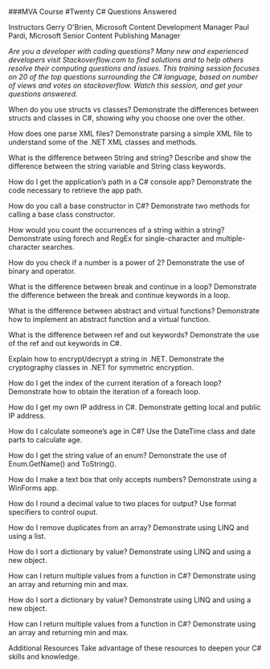 ###MVA Course
#Twenty C# Questions Answered

Instructors
Gerry O'Brien, Microsoft ​Content Development Manager
Paul Pardi, Microsoft Senior Content Publishing Manager

*Are you a developer with coding questions? Many new and experienced developers visit Stackoverflow.com to find solutions and to help others resolve their computing questions and issues. This training session focuses on 20 of the top questions surrounding the C# language, based on number of views and votes on stackoverflow. Watch this session, and get your questions answered.*

When do you use structs vs classes?
Demonstrate the differences between structs and classes in C#, showing why you choose one over the other.

How does one parse XML files?
Demonstrate parsing a simple XML file to understand some of the .NET XML classes and methods.

What is the difference between String and string?
Describe and show the difference between the string variable and String class keywords.

How do I get the application’s path in a C# console app?
Demonstrate the code necessary to retrieve the app path.

How do you call a base constructor in C#?
Demonstrate two methods for calling a base class constructor.

How would you count the occurrences of a string within a string?
Demonstrate using forech and RegEx for single-character and multiple-character searches.

How do you check if a number is a power of 2?
Demonstrate the use of binary and operator.

What is the difference between break and continue in a loop?
Demonstrate the difference between the break and continue keywords in a loop.

What is the difference between abstract and virtual functions?
Demonstrate how to implement an abstract function and a virtual function.

What is the difference between ref and out keywords?
Demonstrate the use of the ref and out keywords in C#.

Explain how to encrypt/decrypt a string in .NET.
Demonstrate the cryptography classes in .NET for symmetric encryption.

How do I get the index of the current iteration of a foreach loop?
Demonstrate how to obtain the iteration of a foreach loop.

How do I get my own IP address in C#.
Demonstrate getting local and public IP address.

How do I calculate someone’s age in C#?
Use the DateTime class and date parts to calculate age.

How do I get the string value of an enum?
Demonstrate the use of Enum.GetName() and ToString().

How do I make a text box that only accepts numbers?
Demonstrate using a WinForms app.

How do I round a decimal value to two places for output?
Use format specifiers to control ouput.

How do I remove duplicates from an array?
Demonstrate using LINQ and using a list.

How do I sort a dictionary by value?
Demonstrate using LINQ and using a new object.

How can I return multiple values from a function in C#?
Demonstrate using an array and returning min and max.

How do I sort a dictionary by value?
Demonstrate using LINQ and using a new object.

How can I return multiple values from a function in C#?
Demonstrate using an array and returning min and max.

Additional Resources
Take advantage of these resources to deepen your C# skills and knowledge.
